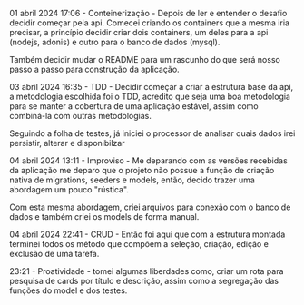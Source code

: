 01 abril 2024 17:06 - Conteinerização - Depois de ler e entender o desafio decidir começar pela api. Comecei
criando os containers que a mesma iria precisar, a princípio decidir criar dois containers, um deles para a
api (nodejs, adonis) e outro para o banco de dados (mysql).

Também decidir mudar o README para um rascunho do que será nosso passo a passo para construção da aplicação.

03 abril 2024 16:35 - TDD - Decidir começar a criar a estrutura base da api, a metodologia escolhida foi o TDD,
acredito que seja uma boa metodologia para se manter a cobertura de uma aplicação estável, assim como combiná-la
com outras metodologias.

Seguindo a folha de testes, já iniciei o processor de analisar quais dados irei persistir, alterar e disponibilzar

04 abril 2024 13:11 - Improviso - Me deparando com as versões recebidas da aplicação me deparo que o projeto não
possue a função de criação nativa de migrations, seeders e models, então, decido trazer uma abordagem um pouco
"rústica".

Com esta mesma abordagem, criei arquivos para conexão com o banco de dados e também criei os models de forma manual.

04 abril 2024 22:41 - CRUD - Então foi aqui que com a estrutura montada terminei todos os método que compõem a seleção,
criação, edição e exclusão de uma tarefa.

23:21 - Proatividade - tomei algumas liberdades como, criar um rota para pesquisa de cards por título e descrição, assim
como a segregação das funções do model e dos testes.